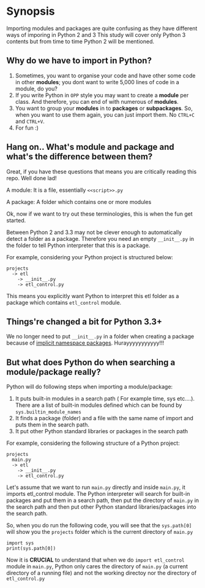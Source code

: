 # Synopsis

Importing modules and packages are quite confusing as they have 
different ways of imporing in Python 2 and 3
This study will cover only Python 3 contents but from time to time 
Python 2 will be mentioned.

## Why do we have to import in Python?
1. Sometimes, you want to organise your code and have other some code in 
other **modules**; you dont want to write 5,000 lines of code in a 
module, do you?
2. If you write Python in `OPP` style you may want to create a **module** 
per class. And therefore, you can end of with numerous of **modules**.
3. You want to group your **modules** in to **packages** or 
**subpackages**. So, when you want to use them again, you can just import them. No `CTRL+C` and 
`CTRL+V`.
4. For fun :)

## Hang on.. What's module and package and what's the difference between them?

Great, if you have these questions that means you are critically reading 
this repo. Well done lad! 

A module: It is a file, essentially `<<script>>.py`

A package: A folder which contains one or more modules

Ok, now if we want to try out these terminologies, this is when the fun get 
started.

Between Python 2 and 3.3 may not be clever enough to automatically detect a 
folder as a package. Therefore you need an empty `__init__.py` in the 
folder to tell Python interpreter that this is a package.

For example, considering your Python project is structured below:

```
projects
  -> etl
    -> __init__.py
    -> etl_control.py
```

This means you explicitly want Python to interpret this etl folder as a package which contains `etl_control` module.

## Things're changed a bit for Python 3.3+
We no longer need to put `__init__.py` in a folder when creating a package because of [implicit namespace packages](https://www.python.org/dev/peps/pep-0420/). Hurayyyyyyyyyyy!!!

## But what does Python do when searching a module/package really?
Python will do following steps when importing a module/package:
1. It puts built-in modules in a search path ( For example time, sys etc....). There are a list of built-in modules defined which can be found by `sys.builtin_module_names`
2. It finds a package (folder) and a file with the same name of import and puts them in the search path.
3. It put other Python standard libraries or packages in the search path

For example, considering the following structure of a Python project:

```
projects
  main.py
  -> etl
    -> __init__.py
    -> etl_control.py
```

Let's assume that we want to run `main.py` directly and inside `main.py`, it imports etl_control module. 
The Python interpreter will search for built-in packages and put them in a search path, then put the directory of `main.py` in the search path and then put other Python standard libraries/packages into the search path.

So, when you do run the following code, you will see that the `sys.path[0]` will show you the `projects` folder which is the current directory of `main.py`

```
import sys
print(sys.path[0])
```

Now it is **CRUCIAL** to understand that when we do `import etl_control` module in `main.py`, Python only cares the directory of `main.py` (a current directory of a running file) and not the working directoy nor the directory of `etl_control.py`

